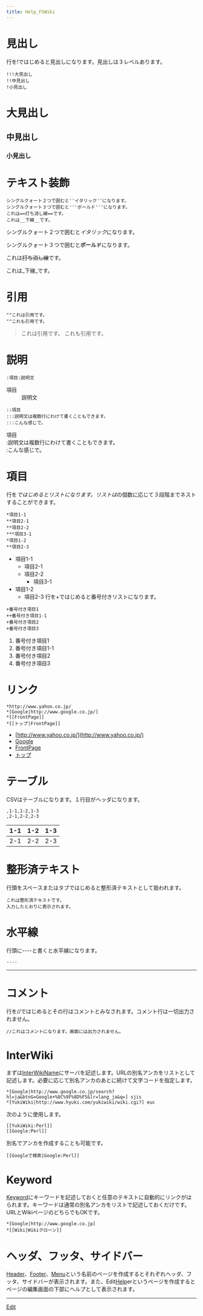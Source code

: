 ```yaml
---
title: Help_FSWiki
---
```


# 見出し

行を!ではじめると見出しになります。見出しは３レベルあります。

```
!!!大見出し
!!中見出し
!小見出し
```

# 大見出し


## 中見出し


### 小見出し




# テキスト装飾

```
シングルクォート２つで囲むと''イタリック''になります。
シングルクォート３つで囲むと'''ボールド'''になります。
これは==打ち消し線==です。
これは__下線__です。
```
シングルクォート２つで囲むと*イタリック*になります。

シングルクォート３つで囲むと**ボールド**になります。

これは~~打ち消し線~~です。

これは_下線_です。




# 引用

```
""これは引用です。
""これも引用です。
```
> これは引用です。
> これも引用です。



# 説明

```
:項目:説明文
```
<dl>
  <dt>項目</dt><dd>説明文
</dd>
</dl>


```
::項目
:::説明文は複数行にわけて書くこともできます。
:::こんな感じで。
```
<dl>
  <dt>項目
</dt><dd></dd>
  <dt>:説明文は複数行にわけて書くこともできます。
</dt><dd></dd>
  <dt>:こんな感じで。
</dt><dd></dd>
</dl>



# 項目

行を*ではじめるとリストになります。リストは*の個数に応じて３段階までネストすることができます。

```
*項目1-1
**項目2-1
**項目2-2
***項目3-1
*項目1-2
**項目2-3
```
* 項目1-1
   * 項目2-1
   * 項目2-2
      * 項目3-1
* 項目1-2
   * 項目2-3
行を+ではじめると番号付きリストになります。

```
+番号付き項目1
++番号付き項目1-1
+番号付き項目2
+番号付き項目3
```
1. 番号付き項目1
  1. 番号付き項目1-1
1. 番号付き項目2
1. 番号付き項目3



# リンク

```
*http://www.yahoo.co.jp/
*[Google|http://www.google.co.jp/]
*[[FrontPage]]
*[[トップ|FrontPage]]
```
* [http://www.yahoo.co.jp/](http://www.yahoo.co.jp/)
* [Google](http://www.google.co.jp/)
* [FrontPage](/FrontPage)
* [トップ](/FrontPage)



# テーブル

CSVはテーブルになります。１行目がヘッダになります。

```
,1-1,1-2,1-3
,2-1,2-2,2-3
```
|1-1|1-2|1-3 |
|-----|-----|-----|
|2-1|2-2|2-3 |



# 整形済テキスト

行頭をスペースまたはタブではじめると整形済テキストとして扱われます。

```
これは整形済テキストです。
入力したとおりに表示されます。
```



# 水平線

行頭に----と書くと水平線になります。

```
----
```
----




# コメント

行を//ではじめるとその行はコメントとみなされます。コメント行は一切出力されません。



```
//これはコメントになります。画面には出力されません。
```
<!-- これはコメントになります。画面には出力されません。 -->



# InterWiki

まずは[InterWikiName](/InterWikiName)にサーバを記述します。URLの別名アンカをリストとして記述します。必要に応じて別名アンカのあとに続けて文字コードを指定します。

```
*[Google|http://www.google.co.jp/search?hl=ja&btnG=Google+%8C%9F%8D%F5&lr=lang_ja&q=] sjis
*[YukiWiki|http://www.hyuki.com/yukiwiki/wiki.cgi?] euc
```
次のように使用します。

```
[[YukiWiki:Perl]]
[[Google:Perl]]
```
別名でアンカを作成することも可能です。

```
[[Googleで検索|Google:Perl]]
```



# Keyword

[Keyword](/Keyword)にキーワードを記述しておくと任意のテキストに自動的にリンクがはられます。キーワードは通常の別名アンカをリストで記述しておくだけです。URLとWikiページのどちらでもOKです。

```
*[Google|http://www.google.co.jp]
*[[Wiki|Wikiクローン]]
```



# ヘッダ、フッタ、サイドバー

[Header](/Header)、[Footer](/Footer)、[Menu](/Menu)という名前のページを作成するとそれぞれヘッダ、フッタ、サイドバーが表示されます。また、Edit[Help](/Help)erというページを作成するとページの編集画面の下部にヘルプとして表示されます。







----
[Edit](https://github.com/vitroid/vitroid.github.io/edit/master/MD/Help_FSWiki.md)
